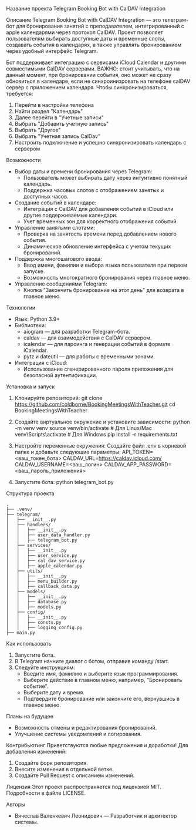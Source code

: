 Название проекта
Telegram Booking Bot with CalDAV Integration

Описание
Telegram Booking Bot with CalDAV Integration — это телеграм-бот для бронирования занятий с преподавателем, интегрированный с apple календарями через протокол CalDAV. Проект позволяет пользователям выбирать доступные даты и временные слоты, создавать события в календарях, а также управлять бронированием через удобный интерфейс Telegram.

Бот поддерживает интеграцию с сервисами iCloud Calendar и другими совместимыми CalDAV серверами.
ВАЖНО: стоит учитывать, что на данный момент, при бронировании события, оно может не сразу обновиться в календаре, если не синхроинизровать на телефоне calDAV сервер с приложением календаря.
Чтобы синхронизироваться, требуется:
1) Перейти в настройки телефона
2) Найти раздел "Календарь"
3) Далее перейти в "Учетные записи"
4) Выбрать "Добавить учетную запись"
5) Выбрать "Другое"
6) Выбрать "Учетная запись CalDav"
7) Настроить подключение и успешно синхронизировать календарь с сервером

Возможности
- Выбор даты и времени бронирования через Telegram:
  - Пользователь может выбирать дату через интуитивно понятный календарь.
  - Поддержка часовых слотов с отображением занятых и доступных часов.
- Создание событий в календаре:
  - Интеграция с CalDAV для добавления событий в iCloud или другие поддерживаемые календари.
  - Учет временных зон для корректного отображения событий.
- Управление занятыми слотами:
  - Проверка на занятость времени перед добавлением нового события.
  - Динамическое обновление интерфейса с учетом текущих бронирований.
- Поддержка многошагового ввода:
  - Ввод имени, фамилии и выбора языка пользователя при первом запуске.
  - Возможность многократного бронирования через главное меню.
- Управление сообщениями Telegram:
  - Кнопка "Закончить бронирование на этот день" для возврата в главное меню.

Технологии
- Язык: Python 3.9+
- Библиотеки:
  - aiogram — для разработки Telegram-бота.
  - caldav — для взаимодействия с CalDAV сервером.
  - icalendar — для парсинга и генерации событий в формате iCalendar.
  - pytz и dateutil — для работы с временными зонами.
- Интеграция с iCloud:
  - Использование сгенерированного пароля приложения для безопасной аутентификации.

Установка и запуск
1. Клонируйте репозиторий:
   git clone https://github.com/coldborne/BookingMeetingsWithTeacher.git
   cd BookingMeetingsWithTeacher

2. Создайте виртуальное окружение и установите зависимости:
   python -m venv venv
   source venv/bin/activate  # Для Linux/Mac
   venv\Scripts\activate     # Для Windows
   pip install -r requirements.txt

3. Настройте переменные окружения:
   Создайте файл .env в корневой папке и добавьте следующие параметры:
   API_TOKEN=<ваш_токен_бота>
   CALDAV_URL=https://caldav.icloud.com/
   CALDAV_USERNAME=<ваш_логин>
   CALDAV_APP_PASSWORD=<ваш_пароль_приложения>

4. Запустите бота:
   python telegram_bot.py

Структура проекта
```
.
├── .venv/
├── telegram/
│   ├── __init__.py
│   ├── handlers/
│   │   ├── __init__.py
│   │   ├── user_data_handler.py
│   │   ├── telegram_bot.py
│   ├── services/
│   │   ├── __init__.py
│   │   ├── user_service.py
│   │   ├── cal_dav_service.py
│   │   ├── apple_calendar.py
│   ├── utils/
│   │   ├── __init__.py
│   │   ├── menu_builder.py
│   │   ├── callback_data.py
│   ├── models/
│   │   ├── __init__.py
│   │   ├── database.py
│   │   ├── models.py
│   ├── config/
│   │   ├── __init__.py
│   │   ├── consts.py
│   │   ├── logging_config.py
├── main.py
```

Как использовать
1. Запустите бота.
2. В Telegram начните диалог с ботом, отправив команду /start.
3. Следуйте инструкциям:
   - Введите имя, фамилию и выберите язык программирования.
   - Выберите действие в главном меню, например, "Бронировать событие".
   - Выберите дату и время.
   - Подтвердите бронирование или закончите его, вернувшись в главное меню.

Планы на будущее
- Возможность отмены и редактирования бронирований.
- Улучшение системы уведомлений и логирования.

Контрибьютинг
Приветствуются любые предложения и доработки! Для добавления изменений:
1. Создайте форк репозитория.
2. Внесите изменения в отдельной ветке.
3. Создайте Pull Request с описанием изменений.

Лицензия
Этот проект распространяется под лицензией MIT. Подробности в файле LICENSE.

Авторы
- Вячеслав Валенкевич Леонидович — Разработчик и архитектор системы. 
